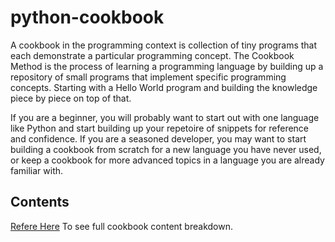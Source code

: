 # python-cookbook
A cookbook in the programming context is collection of tiny programs that each demonstrate a particular 
programming concept. The Cookbook Method is the process of learning a programming language by building 
up a repository of small programs that implement specific programming concepts. Starting with a Hello 
World program and building the knowledge piece by piece on top of that.

If you are a beginner, you will probably want to start out with one language like Python and start building 
up your repetoire of snippets for reference and confidence. If you are a seasoned developer, you may want 
to start building a cookbook from scratch for a new language you have never used, or keep a cookbook for
more advanced topics in a language you are already familiar with.

## Contents
[Refere Here](https://github.com/endalk200/python-cookbook/blob/main/src/README.md) To see full cookbook
content breakdown.